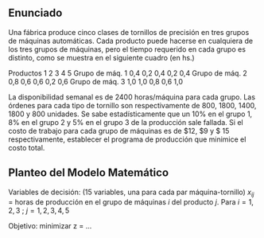## Enunciado

Una fábrica produce cinco clases de tornillos de precisión en tres grupos de máquinas automáticas. Cada producto puede hacerse en cualquiera de los tres grupos de máquinas, pero el tiempo requerido en cada grupo es distinto, como se muestra en el siguiente cuadro (en hs.) 

Productos 1 2 3 4 5 
Grupo de máq. 1 0,4 0,2 0,4 0,2 0,4 
Grupo de máq. 2 0,8 0,6 0,6 0,2 0,6
Grupo de máq. 3 1,0 1,0 0,8 0,6 1,0

La disponibilidad semanal es de 2400 horas/máquina para cada grupo. Las órdenes para cada tipo de tornillo son respectivamente de 800, 1800, 1400, 1800 y 800 unidades. Se sabe estadísticamente que un 10% en el grupo 1, 8% en el grupo 2 y 5% en el grupo 3 de la producción sale fallada. Si el costo de trabajo para cada grupo de máquinas es de $12, $9 y $ 15 respectivamente, establecer el programa de producción que minimice el costo total.

## Planteo del Modelo Matemático

Variables de decisión: (15 variables, una para cada par máquina-tornillo)
$x_{ij}$ = horas de producción en el grupo de máquinas $i$ del producto $j$. Para $i = 1,2,3 \ ; \ j = 1,2,3,4,5$

Objetivo:
minimizar z = ...

